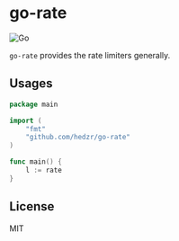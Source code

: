 # go-rate

![Go](https://github.com/hedzr/go-rate/workflows/Go/badge.svg)

`go-rate` provides the rate limiters generally.

## Usages

```go
package main

import (
	"fmt"
	"github.com/hedzr/go-rate"
)

func main() {
	l := rate
}
```

## License

MIT

